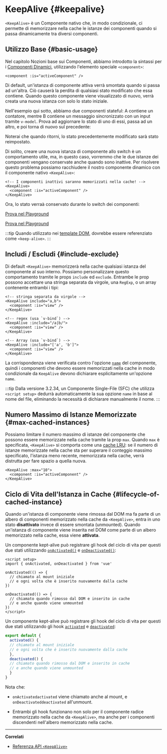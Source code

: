 <script setup>
import SwitchComponent from './keep-alive-demos/SwitchComponent.vue'
</script>

# KeepAlive {#keepalive}

`<KeepAlive>` è un Componente nativo che, in modo condizionale, ci permette di memorizzare nella cache le istanze dei componenti quando si passa dinamicamente tra diversi componenti.

## Utilizzo Base {#basic-usage}

Nel capitolo Nozioni base sui Componenti, abbiamo introdotto la sintassi per i [Componenti Dinamici](/guide/essentials/component-basics#dynamic-components), utilizzando l'elemento speciale `<component>`:

```vue-html
<component :is="activeComponent" />
```

Di default, un'istanza di componente attiva verrà smontata quando si passa ad un'altra. Ciò causerà la perdita di qualsiasi stato modificato che essa contiene. Quando questo componente viene visualizzato di nuovo, verrà creata una nuova istanza con solo lo stato iniziale.

Nell'esempio qui sotto, abbiamo due componenti stateful: A contiene un contatore, mentre B contiene un messaggio sincronizzato con un input tramite `v-model`. Prova ad aggiornare lo stato di uno di essi, passa ad un altro, e poi torna di nuovo sul precedente:

<SwitchComponent />

Noterai che quando ritorni, lo stato precedentemente modificato sarà stato reimpostato.

Di solito, creare una nuova istanza di componente allo switch è un comportamento utile, ma, in questo caso, vorremmo che le due istanze dei componenti vengano conservate anche quando sono inattive. Per risolvere questo problema possiamo racchiudere il nostro componente dinamico con il componente nativo `<KeepAlive>`:

```vue-html
<!-- I componenti inattivi saranno memorizzati nella cache! -->
<KeepAlive>
  <component :is="activeComponent" />
</KeepAlive>
```

Ora, lo stato verraà conservato durante lo switch dei componenti:

<SwitchComponent use-KeepAlive />

<div class="composition-api">

[Prova nel Playground](https://play.vuejs.org/#eNqtUsFOwzAM/RWrl4IGC+cqq2h3RFw495K12YhIk6hJi1DVf8dJSllBaAJxi+2XZz8/j0lhzHboeZIl1NadMA4sd73JKyVaozsHI9hnJqV+feJHmODY6RZS/JEuiL1uTTEXtiREnnINKFeAcgZUqtbKOqj7ruPKwe6s2VVguq4UJXEynAkDx1sjmeMYAdBGDFBLZu2uShre6ioJeaxIduAyp0KZ3oF7MxwRHWsEQmC4bXXDJWbmxpjLBiZ7DwptMUFyKCiJNP/BWUbO8gvnA+emkGKIgkKqRrRWfh+Z8MIWwpySpfbxn6wJKMGV4IuSs0UlN1HVJae7bxYvBuk+2IOIq7sLnph8P9u5DJv5VfpWWLaGqTzwZTCOM/M0IaMvBMihd04ruK+lqF/8Ajxms8EFbCiJxR8khsP6ncQosLWnWV6a/kUf2nqu75Fby04chA0iPftaYryhz6NBRLjdtajpHZTWPio=)

</div>
<div class="options-api">

[Prova nel Playground](https://play.vuejs.org/#eNqtU8tugzAQ/JUVl7RKWveMXFTIseofcHHAiawasPxArRD/3rVNSEhbpVUrIWB3x7PM7jAkuVL3veNJmlBTaaFsVraiUZ22sO0alcNedw2s7kmIPHS1ABQLQDEBAMqWvwVQzffMSQuDz1aI6VreWpPCEBtsJppx4wE1s+zmNoIBNLdOt8cIjzut8XAKq3A0NAIY/QNveFEyi8DA8kZJZjlGALQWPVSSGfNYJjVvujIJeaxItuMyo6JVzoJ9VxwRmtUCIdDfNV3NJWam5j7HpPOY8BEYkwxySiLLP1AWkbK4oHzmXOVS9FFOSM3jhFR4WTNfRslcO54nSwJKcCD4RsnZmJJNFPXJEl8t88quOuc39fCrHalsGyWcnJL62apYNoq12UQ8DLEFjCMy+kKA7Jy1XQtPlRTVqx+Jx6zXOJI1JbH4jejg3T+KbswBzXnFlz9Tjes/V/3CjWEHDsL/OYNvdCE8Wu3kLUQEhy+ljh+brFFu)

</div>

:::tip
Quando utilizzato nei [template DOM](/guide/essentials/component-basics#dom-template-parsing-caveats), dovrebbe essere referenziato come `<keep-alive>`.
:::

## Includi / Escludi {#include-exclude}

Di default `<KeepAlive>` memorizzerà nella cache qualsiasi istanza del componente al suo interno. Possiamo personalizzare questo comportamento tramite le props `include` ed `exclude`. Entrambe le prop possono accettare una stringa separata da virgole, una `RegExp`, o un array contenente entrambi i tipi:

```vue-html
<!-- stringa separata da virgole -->
<KeepAlive include="a,b">
  <component :is="view" />
</KeepAlive>

<!-- regex (usa `v-bind`) -->
<KeepAlive :include="/a|b/">
  <component :is="view" />
</KeepAlive>

<!-- Array (usa `v-bind`) -->
<KeepAlive :include="['a', 'b']">
  <component :is="view" />
</KeepAlive>
```

La corrispondenza viene verificata contro l'opzione [`name`](/api/options-misc#name) del componente, quindi i componenti che devono essere memorizzati nella cache in modo condizionale da `KeepAlive` devono dichiarare esplicitamente un'opzione `name`.

:::tip
Dalla versione 3.2.34, un Componente Single-File (SFC) che utilizza `<script setup>` dedurrà automaticamente la sua opzione `name` in base al nome del file, eliminando la necessità di dichiarare manualmente il nome.
:::

## Numero Massimo di Istanze Memorizzate {#max-cached-instances}

Possiamo limitare il numero massimo di istanze del componente che possono essere memorizzate nella cache tramite la prop `max`. Quando `max` è specificata, `<KeepAlive>` si comporta come una [cache LRU](<https://en.wikipedia.org/wiki/Cache_replacement_policies#Least_recently_used_(LRU)>): se il numero di istanze memorizzate nella cache sta per superare il conteggio massimo specificato, l'istanza meno recente, memorizzata nella cache, verrà distrutta per fare spazio a quella nuova.

```vue-html
<KeepAlive :max="10">
  <component :is="activeComponent" />
</KeepAlive>
```

## Ciclo di Vita dell'Istanza in Cache {#lifecycle-of-cached-instance}

Quando un'istanza di componente viene rimossa dal DOM ma fa parte di un albero di componenti memorizzato nella cache da `<KeepAlive>`, entra in uno stato **disattivato** invece di essere smontata (unmounted). Quando un'istanza di componente viene inserita nel DOM come parte di un albero memorizzato nella cache, essa viene **attivata**.

<div class="composition-api">

Un componente kept-alive può registrare gli hook del ciclo di vita per questi due stati utilizzando [`onActivated()`](/api/composition-api-lifecycle#onactivated) e [`onDeactivated()`](/api/composition-api-lifecycle#ondeactivated):

```vue
<script setup>
import { onActivated, onDeactivated } from 'vue'

onActivated(() => {
  // chiamato al mount iniziale
  // e ogni volta che è inserito nuovamente dalla cache
})

onDeactivated(() => {
  // chiamato quando rimosso dal DOM e inserito in cache
  // e anche quando viene unmounted
})
</script>
```

</div>
<div class="options-api">

Un componente kept-alive può registrare gli hook del ciclo di vita per questi due stati utilizzando gli hook [`activated`](/api/options-lifecycle#activated) e [`deactivated`](/api/options-lifecycle#deactivated):

```js
export default {
  activated() {
  // chiamato al mount iniziale
  // e ogni volta che è inserito nuovamente dalla cache
  },
  deactivated() {
  // chiamato quando rimosso dal DOM e inserito in cache
  // e anche quando viene unmounted
  }
}
```

</div>

Nota che:

- <span class="composition-api">`onActivated`</span><span class="options-api">`activated`</span> viene chiamato anche al mount, e <span class="composition-api">`onDeactivated`</span><span class="options-api">`deactivated`</span> all'unmount.

- Entrambi gli hook funzionano non solo per il componente radice memorizzato nella cache da `<KeepAlive>`, ma anche per i componenti discendenti nell'albero memorizzato nella cache.

---

**Correlati**

- [Referenza API `<KeepAlive>`](/api/built-in-components#keepalive)
